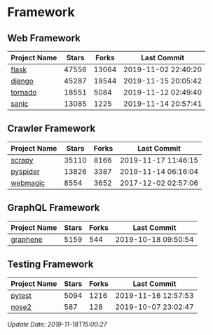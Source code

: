# Framework

## Web Framework

| Project Name | Stars | Forks | Last Commit |
| ------------ | ----- | ----- | ----------- |
| [flask](https://github.com/pallets/flask) | 47556 | 13064 | 2019-11-02 22:40:20 |
| [django](https://github.com/django/django) | 45287 | 19544 | 2019-11-15 20:05:42 |
| [tornado](https://github.com/tornadoweb/tornado) | 18551 | 5084 | 2019-11-12 02:49:40 |
| [sanic](https://github.com/huge-success/sanic) | 13085 | 1225 | 2019-11-14 20:57:41 |

## Crawler Framework

| Project Name | Stars | Forks | Last Commit |
| ------------ | ----- | ----- | ----------- |
| [scrapy](https://github.com/scrapy/scrapy) | 35110 | 8166 | 2019-11-17 11:46:15 |
| [pyspider](https://github.com/binux/pyspider) | 13826 | 3387 | 2019-11-14 06:16:04 |
| [webmagic](https://github.com/code4craft/webmagic) | 8554 | 3652 | 2017-12-02 02:57:06 |

## GraphQL Framework

| Project Name | Stars | Forks | Last Commit |
| ------------ | ----- | ----- | ----------- |
| [graphene](https://github.com/graphql-python/graphene) | 5159 | 544 | 2019-10-18 09:50:54 |

## Testing Framework

| Project Name | Stars | Forks | Last Commit |
| ------------ | ----- | ----- | ----------- |
| [pytest](https://github.com/pytest-dev/pytest) | 5094 | 1216 | 2019-11-16 12:57:53 |
| [nose2](https://github.com/nose-devs/nose2) | 587 | 128 | 2019-10-07 23:02:47 |

*Update Date: 2019-11-18T15:00:27*